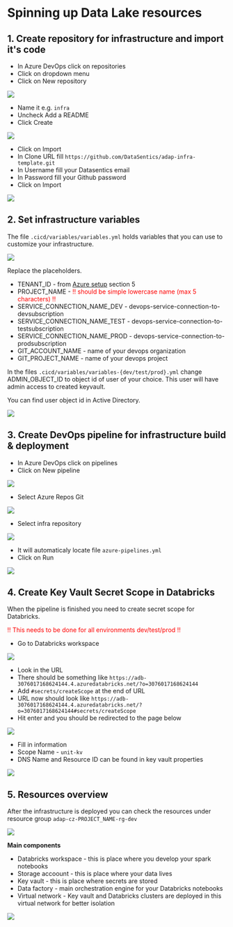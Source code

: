 # Spinning up Data Lake resources

## 1. Create repository for infrastructure and import it's code

- In Azure DevOps click on repositories
- Click on dropdown menu
- Click on New repository

![](../images/resources_step1.png)

- Name it e.g. `infra`
- Uncheck Add a README
- Click Create

![](../images/resources_step2.png)

- Click on Import
- In Clone URL fill `https://github.com/DataSentics/adap-infra-template.git`
- In Username fill your Datasentics email
- In Password fill your Github password
- Click on Import

![](../images/resources_step3.png)

## 2. Set infrastructure variables

The file `.cicd/variables/variables.yml` holds variables that you can use to customize your infrastructure.

![](../images/resources_step4.png)

Replace the placeholders.

- TENANT_ID - from [Azure setup](azure-setup.md) section 5
- PROJECT_NAME - <span style="color: red">!! should be simple lowercase name (max 5 characters) !!</span>
- SERVICE_CONNECTION_NAME_DEV - devops-service-connection-to-devsubscription
- SERVICE_CONNECTION_NAME_TEST - devops-service-connection-to-testsubscription
- SERVICE_CONNECTION_NAME_PROD - devops-service-connection-to-prodsubscription
- GIT_ACCOUNT_NAME - name of your devops organization
- GIT_PROJECT_NAME - name of your devops project

In the files `.cicd/variables/variables-{dev/test/prod}.yml` change ADMIN_OBJECT_ID to object id of user of your choice. This user will have admin access to created keyvault.

You can find user object id in Active Directory.

![](../images/user_object_id.png)

## 3. Create DevOps pipeline for infrastructure build & deployment

- In Azure DevOps click on pipelines
- Click on New pipeline

![](../images/resources_step5.png)

- Select Azure Repos Git

![](../images/resources_step6.png)

- Select infra repository

![](../images/resources_step7.png)

- It will automaticaly locate file `azure-pipelines.yml`
- Click on Run

![](../images/resources_step8.png)

## 4. Create Key Vault Secret Scope in Databricks

When the pipeline is finished you need to create secret scope for Databricks.

<span style="color: red">!! This needs to be done for all environments dev/test/prod !!</span>

- Go to Databricks workspace

![](../images/resources_step14.png)

- Look in the URL
- There should be something like `https://adb-3076017168624144.4.azuredatabricks.net/?o=3076017168624144`
- Add `#secrets/createScope` at the end of URL
- URL now should look like `https://adb-3076017168624144.4.azuredatabricks.net/?o=3076017168624144#secrets/createScope`
- Hit enter and you should be redirected to the page below

![](../images/resources_step15.png)

- Fill in information
- Scope Name - `unit-kv`
- DNS Name and Resource ID can be found in key vault properties

![](../images/resources_step16.png)

## 5. Resources overview

After the infrastructure is deployed you can check the resources under resource group `adap-cz-PROJECT_NAME-rg-dev`

![](../images/resources_rg_overview.png)

**Main components**

- Databricks workspace - this is place where you develop your spark notebooks
- Storage accoount - this is place where your data lives
- Key vault - this is place where secrets are stored
- Data factory - main orchestration engine for your Databricks notebooks
- Virtual network - Key vault and Databricks clusters are deployed in this virtual network for better isolation

![](../images/resources_overview.png)